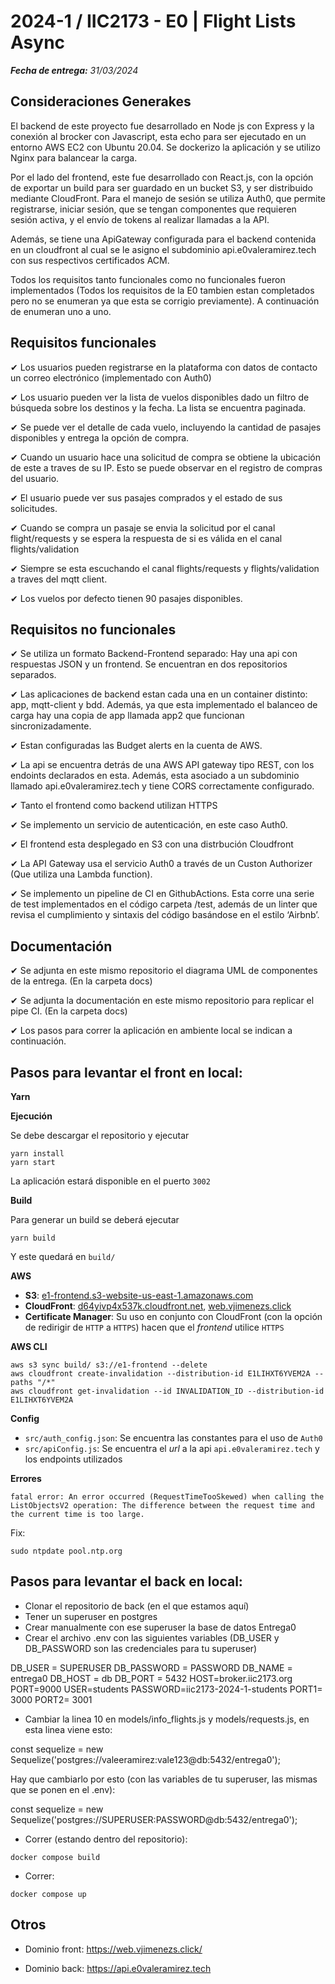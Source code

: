 # 2024-1 / IIC2173 - E0 | Flight Lists Async

***Fecha de entrega:** 31/03/2024*

## Consideraciones Generakes

El backend de este proyecto fue desarrollado en Node js con Express y la conexión al brocker con Javascript, esta echo para ser ejecutado en un entorno AWS EC2 con Ubuntu 20.04. Se dockerizo la aplicación y se utilizo Nginx para balancear la carga. 

Por el lado del frontend, este fue desarrollado con React.js, con la opción de exportar un build para ser guardado en un bucket S3, y ser distribuido mediante CloudFront. Para el manejo de sesión se utiliza Auth0, que permite registrarse, iniciar sesión, que se tengan componentes que requieren sesión activa, y el envío de tokens al realizar llamadas a la API.

Además, se tiene una ApiGateway configurada para el backend contenida en un cloudfront al cual se le asigno el subdominio api.e0valeramirez.tech con sus respectivos certificados ACM.

Todos los requisitos tanto funcionales como no funcionales fueron implementados (Todos los requisitos de la E0 tambien estan completados pero no se enumeran ya que esta se corrigio previamente). A continuación de enumeran uno a uno.

## Requisitos funcionales

✔ Los usuarios pueden registrarse en la plataforma con datos de contacto un correo electrónico (implementado con Auth0)

✔ Los usuario pueden ver la lista de vuelos disponibles dado un filtro de búsqueda sobre los destinos y la fecha. La lista se encuentra paginada. 

✔ Se puede ver el detalle de cada vuelo, incluyendo la cantidad de pasajes disponibles y entrega la opción de compra.

✔ Cuando un usuario hace una solicitud de compra se obtiene la ubicación de este a traves de su IP. Esto se puede observar en el registro de compras del usuario. 

✔ El usuario puede ver sus pasajes comprados y el estado de sus solicitudes.

✔ Cuando se compra un pasaje se envia la solicitud por el canal flight/requests y se espera la respuesta de si es válida en el canal flights/validation

✔ Siempre se esta escuchando el canal flights/requests y flights/validation a traves del mqtt client. 

✔ Los vuelos por defecto tienen 90 pasajes disponibles. 

## Requisitos no funcionales

✔ Se utiliza un formato Backend-Frontend separado: Hay una api con respuestas JSON y un frontend. Se encuentran en dos repositorios separados. 

✔ Las aplicaciones de backend estan cada una en un container distinto: app, mqtt-client y bdd. Además, ya que esta implementado el balanceo de carga hay una copia de app llamada app2 que funcionan sincronizadamente. 

✔ Estan configuradas las Budget alerts en la cuenta de AWS. 

✔ La api se encuentra detrás de una AWS API gateway tipo REST, con los endoints declarados en esta. Además, esta asociado a un subdominio llamado api.e0valeramirez.tech y tiene CORS correctamente configurado. 

✔ Tanto el frontend como backend utilizan HTTPS

✔ Se implemento un servicio de autenticación, en este caso Auth0.

✔ El frontend esta desplegado en S3 con una distrbución Cloudfront

✔ La API Gateway usa el servicio Auth0 a través de un Custon Authorizer (Que utiliza una Lambda function).

✔ Se implemento un pipeline de CI en GithubActions. Esta corre una serie de test implementados en el código carpeta /test, además de un linter que revisa el cumplimiento y sintaxis del código basándose en el estilo ‘Airbnb’.

## Documentación

✔ Se adjunta en este mismo repositorio el diagrama UML de componentes de la entrega. (En la carpeta docs)

✔ Se adjunta la documentación en este mismo repositorio para replicar el pipe CI. (En la carpeta docs)

✔ Los pasos para correr la aplicación en ambiente local se indican a continuación.

## Pasos para levantar el front en local:

**Yarn**

**Ejecución**

Se debe descargar el repositorio y ejecutar

```
yarn install
yarn start
```

La aplicación estará disponible en el puerto `3002`

**Build**

Para generar un build se deberá ejecutar

```
yarn build
```

Y este quedará en `build/`

**AWS**

* **S3**: [e1-frontend.s3-website-us-east-1.amazonaws.com](http://e1-frontend.s3-website-us-east-1.amazonaws.com/)
* **CloudFront**: [d64yivp4x537k.cloudfront.net](https://d64yivp4x537k.cloudfront.net/), [web.vjimenezs.click](https://web.vjimenezs.click/)
* **Certificate Manager**: Su uso en conjunto con CloudFront (con la opción de redirigir de `HTTP` a `HTTPS`) hacen que el *frontend* utilice `HTTPS`

**AWS CLI**

```
aws s3 sync build/ s3://e1-frontend --delete
aws cloudfront create-invalidation --distribution-id E1LIHXT6YVEM2A --paths "/*"
aws cloudfront get-invalidation --id INVALIDATION_ID --distribution-id E1LIHXT6YVEM2A
```

**Config**

* `src/auth_config.json`: Se encuentra las constantes para el uso de `Auth0`
* `src/apiConfig.js`: Se encuentra el *url* a la api `api.e0valeramirez.tech` y los endpoints utilizados

**Errores**

```
fatal error: An error occurred (RequestTimeTooSkewed) when calling the ListObjectsV2 operation: The difference between the request time and the current time is too large.
```

Fix:

```
sudo ntpdate pool.ntp.org
```

## Pasos para levantar el back en local:

* Clonar el repositorio de back (en el que estamos aquí)
* Tener un superuser en postgres
* Crear manualmente con ese superuser la base de datos Entrega0
* Crear el archivo .env con las siguientes variables (DB_USER y DB_PASSWORD son las credenciales para tu superuser)

DB_USER = SUPERUSER
DB_PASSWORD = PASSWORD
DB_NAME = entrega0
DB_HOST = db
DB_PORT = 5432
HOST=broker.iic2173.org
PORT=9000
USER=students
PASSWORD=iic2173-2024-1-students
PORT1= 3000
PORT2= 3001

* Cambiar la linea 10 en models/info_flights.js y models/requests.js, en esta linea viene esto:

const sequelize = new Sequelize('postgres://valeeramirez:vale123@db:5432/entrega0');

Hay que cambiarlo por esto (con las variables de tu superuser, las mismas que se ponen en el .env):

const sequelize = new Sequelize('postgres://SUPERUSER:PASSWORD@db:5432/entrega0');

* Correr (estando dentro del repositorio):

```
docker compose build
```

* Correr:
```
docker compose up
```

## Otros

* Dominio front: https://web.vjimenezs.click/

* Dominio back: https://api.e0valeramirez.tech

